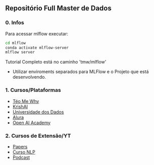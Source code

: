 ## Repositório Full Master de Dados

### 0. Infos

Para acessar mlflow executar:

```bash
cd mlflow
conda activate mlflow-server
mlflow server
```

Tutorial Completo está no caminho 'tmw/mlflow'
- Utilizar enviroments separados para MLFlow e o Projeto que está desenvolvendo.

### 1. Cursos/Plataformas

- [Téo Me Why](https://cursos.teomewhy.org/)
- [KrishAI](https://kerry.udemy.com/course/complete-machine-learning-nlp-bootcamp-mlops-deployment/learn/lecture/43986740?start=0)
- [Universidade dos Dados](https://hotmart.com/pt-br/club/clube-de-assinaturas-da-universidade-dos-dados/products/2668372)
- [Alura](https://cursos.alura.com.br/dashboard)
- [Open AI Academy](https://academy.openai.com/home)


### 2. Cursos de Extensão/YT

- [Papers](https://www.youtube.com/@YannicKilcher)
- [Curso NLP](https://iepecdg.com.br/introducao-a-modelos-de-linguagem-natural-aprendizado-por-maquina-e-inteligencia-artificial/)
- [Podcast](https://www.youtube.com/@MachineLearningStreetTalk)